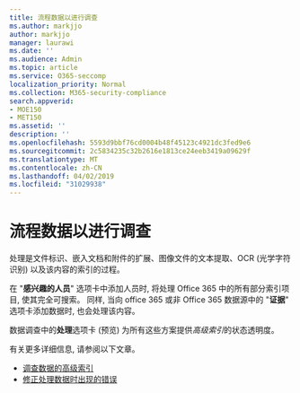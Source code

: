 ```yaml
---
title: 流程数据以进行调查
ms.author: markjjo
author: markjjo
manager: laurawi
ms.date: ''
ms.audience: Admin
ms.topic: article
ms.service: O365-seccomp
localization_priority: Normal
ms.collection: M365-security-compliance
search.appverid:
- MOE150
- MET150
ms.assetid: ''
description: ''
ms.openlocfilehash: 5593d9bbf76cd0004b48f45123c4921dc3fed9e6
ms.sourcegitcommit: 2c5834235c32b2616e1813ce24eeb3419a09629f
ms.translationtype: MT
ms.contentlocale: zh-CN
ms.lasthandoff: 04/02/2019
ms.locfileid: "31029938"
---
```

# <a name="process-data-for-an-investigation"></a>流程数据以进行调查

处理是文件标识、嵌入文档和附件的扩展、图像文件的文本提取、OCR (光学字符识别) 以及该内容的索引的过程。  

在 "**感兴趣的人员**" 选项卡中添加人员时, 将处理 Office 365 中的所有部分索引项目, 使其完全可搜索。  同样, 当向 office 365 或非 Office 365 数据源中的 "**证据**" 选项卡添加数据时, 也会处理该内容。

数据调查中的**处理**选项卡 (预览) 为所有这些方案提供*高级索引*的状态透明度。

有关更多详细信息, 请参阅以下文章。

- [调查数据的高级索引](index-data-people-of-interest.md)
- [修正处理数据时出现的错误](error-remediation.md)

